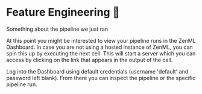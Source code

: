 # Feature Engineering 🧪

Something about the pipeline we just ran

At this point you might be interested to view your pipeline runs in the ZenML Dashboard. In case you are not using a hosted instance of ZenML, you can spin this up by executing the next cell. This will start a server which you can access by clicking on the link that appears in the output of the cell.

Log into the Dashboard using default credentials (username 'default' and password left blank). From there you can inspect the pipeline or the specific pipeline run.
